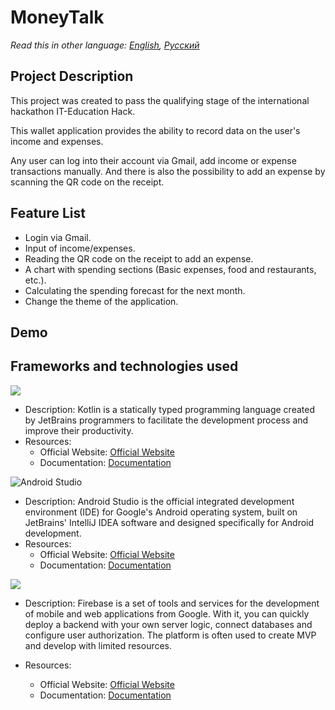 
# MoneyTalk

_Read this in other language: [English](README.md), [Русский](README.ru.md)_

## Project Description

This project was created to pass the qualifying stage of the international hackathon IT-Education Hack.

This wallet application provides the ability to record data on the user's income and expenses.

Any user can log into their account via Gmail, add income or expense transactions manually. And there is also the possibility to add an expense by scanning the QR code on the receipt.

## Feature List

- Login via Gmail.
- Input of income/expenses.
- Reading the QR code on the receipt to add an expense.
- A chart with spending sections (Basic expenses, food and restaurants, etc.).
- Calculating the spending forecast for the next month.
- Change the theme of the application.

## Demo



## Frameworks and technologies used

<img src="https://img.shields.io/badge/kotlin-%230095D5.svg?&style=for-the-badge&logo=kotlin&logoColor=white"/>

* Description: Kotlin is a statically typed programming language created by JetBrains programmers to facilitate the development process and improve their productivity.
* Resources:
  *  Official Website: [Official Website](https://kotlinlang.org/)
  * Documentation: [Documentation](https://kotlinlang.org/docs/home.html)

![Android Studio](https://img.shields.io/badge/android%20studio-346ac1?style=for-the-badge&logo=android%20studio&logoColor=white)

* Description: Android Studio is the official integrated development environment (IDE) for Google's Android operating system, built on JetBrains' IntelliJ IDEA software and designed specifically for Android development.
* Resources:
  * Official Website: [Official Website](https://developer.android.com/studio?hl=ru)
  * Documentation: [Documentation](https://developer.android.com/develop?skip_cache=true%22%22)

<img src="https://img.shields.io/badge/firebase%20-%23039BE5.svg?&style=for-the-badge&logo=firebase"/>

* Description: Firebase is a set of tools and services for the development of mobile and web applications from Google. With it, you can quickly deploy a backend with your own server logic, connect databases and configure user authorization. The platform is often used to create MVP and develop with limited resources.

* Resources:
  * Official Website: [Official Website](https://firebase.google.com/)
  * Documentation: [Documentation](https://firebase.google.com/docs?hl=ru)
